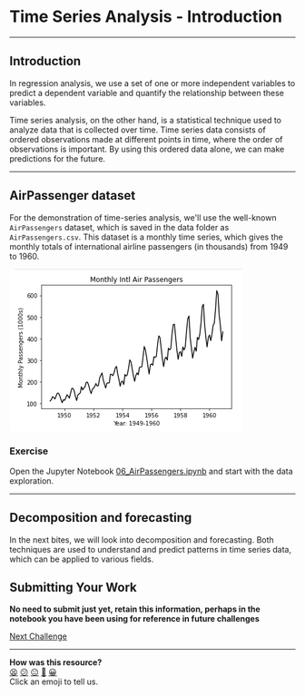 # Time Series Analysis - Introduction

---
## Introduction

In regression analysis, we use a set of one or more independent variables to predict a dependent variable and quantify the relationship between these variables.

Time series analysis, on the other hand, is a statistical technique used to analyze data that is collected over time. Time series data consists of ordered observations made at different points in time, where the order of observations is important. By using this ordered data alone, we can make predictions for the future.


---
## AirPassenger dataset
For the demonstration of time-series analysis, we'll use the well-known `AirPassengers` dataset, which is saved in the data folder as `AirPassengers.csv`. This dataset is a monthly time series, which gives the monthly totals of international airline passengers (in thousands) from 1949 to 1960.

![Airpassengers_observed.png](../assets/passengers_observed.png)

### Exercise
Open the Jupyter Notebook [06_AirPassengers.ipynb](../notebooks/06_AirPassengers.ipynb) and start with the data exploration.

---
## Decomposition and forecasting

In the next bites, we will look into decomposition and forecasting. Both techniques are used to understand and predict patterns in time series data, which can be applied to various fields.

## Submitting Your Work

**No need to submit just yet, retain this information, perhaps in the notebook you have been using for reference in future challenges**



[Next Challenge](07_time_series_decomposition.md)

<!-- BEGIN GENERATED SECTION DO NOT EDIT -->

---

**How was this resource?**  
[😫](https://airtable.com/shrUJ3t7KLMqVRFKR?prefill_Repository=makersacademy%2Fintro-to-data-analysis&prefill_File=stats_bites02%2Fbites%2F06_timeseries.md&prefill_Sentiment=😫) [😕](https://airtable.com/shrUJ3t7KLMqVRFKR?prefill_Repository=makersacademy%2Fintro-to-data-analysis&prefill_File=stats_bites02%2Fbites%2F06_timeseries.md&prefill_Sentiment=😕) [😐](https://airtable.com/shrUJ3t7KLMqVRFKR?prefill_Repository=makersacademy%2Fintro-to-data-analysis&prefill_File=stats_bites02%2Fbites%2F06_timeseries.md&prefill_Sentiment=😐) [🙂](https://airtable.com/shrUJ3t7KLMqVRFKR?prefill_Repository=makersacademy%2Fintro-to-data-analysis&prefill_File=stats_bites02%2Fbites%2F06_timeseries.md&prefill_Sentiment=🙂) [😀](https://airtable.com/shrUJ3t7KLMqVRFKR?prefill_Repository=makersacademy%2Fintro-to-data-analysis&prefill_File=stats_bites02%2Fbites%2F06_timeseries.md&prefill_Sentiment=😀)  
Click an emoji to tell us.

<!-- END GENERATED SECTION DO NOT EDIT -->
